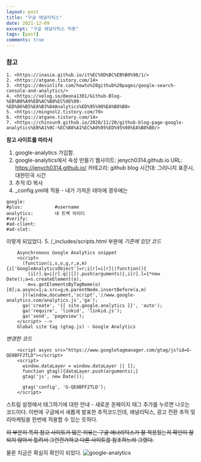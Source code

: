 ```yaml
---
layout: post
title: "구글 애널리틱스"
date: 2021-12-09
excerpt: "구글 애널리틱스 적용"
tags: [post]
comments: true
---
```


### 참고
    1. <https://inasie.github.io/it%EC%9D%BC%EB%B0%98/1/>
    2. <https://atgane.tistory.com/14>
    3. <https://devinlife.com/howto%20github%20pages/google-search-console-and-analytics/>
    4. <https://velog.io/@eona1301/Github-Blog-%EB%B0%A9%EB%AC%B8%EC%9E%90-%ED%86%B5%EA%B3%84Analytics%ED%95%98%EA%B8%B0>
    5. <https://mingnol2.tistory.com/70>
    6. <https://atgane.tistory.com/14>
    7. <https://chinsun9.github.io/2020/11/20/github-blog-page-google-analytics%EB%A1%9C-%EC%B8%A1%EC%A0%95%ED%95%98%EA%B8%B0/>

**참고 사이트를 따라서**
1. google-analytics 가입함.
2. google-analytics에서 속성 만들기
    웹사이트: jenych0314.github.io
    URL: https://jenych0314.github.io/
    카테고리: github blog
    시간대: 그리니치 표준시, 대한민국 시간
3. 추적 ID 복사
4. _config.yml에 적용 - 내가 가져온 테마에 경우에는
```
google:
#plus:            #username
analytics:        내 트랙 아이디
#verify:
#ad-client:
#ad-slot:
```
이렇게 되있었다.
5. /_includes/scripts.html 부분에
*기존에 있던 코드*
```
    Asynchronous Google Analytics snippet
    <script>
      (function(i,s,o,g,r,a,m){i['GoogleAnalyticsObject']=r;i[r]=i[r]||function(){
        (i[r].q=i[r].q||[]).push(arguments)},i[r].l=1*new Date();a=s.createElement(o),
        m=s.getElementsByTagName(o)[0];a.async=1;a.src=g;m.parentNode.insertBefore(a,m)
      })(window,document,'script','//www.google-analytics.com/analytics.js','ga');
      ga('create', '{{ site.google.analytics }}', 'auto');  
      ga('require', 'linkid', 'linkid.js');
      ga('send', 'pageview');
    </script> -->
    Global site tag (gtag.js) - Google Analytics
```
*변경한 코드*
```
    <script async src="https://www.googletagmanager.com/gtag/js?id=G-QE0BFF2TLD"></script>
    <script>
      window.dataLayer = window.dataLayer || [];
      function gtag(){dataLayer.push(arguments);}
      gtag('js', new Date());

      gtag('config', 'G-QE0BFF2TLD');
    </script>
```
스트림 설정에서 태그하기에 대한 안내 - 새로운 온페이지 태그 추가를 누르면 나오는 코드이다. 이번에 구글에서 새롭게 발표한 추적코드인데, 애널리틱스, 광고 전환 추적 및 리마케팅을 한번에 적용할 수 있는 듯하다.  
  
~~이 부분이 특히 참고 사이트가 많은 이유는 구글 애너리틱스가 잘 적용됬는지 확인이 잘 되지 않아서 틀려서 그런건가하고 다른 사이트를 참조하느라 그랬다.~~  
  
물론 지금은 확실히 확인이 되었다.
![google-analytics](https://github.com/jenych0314/jenych0314.github.io/blob/master/_image/2021-12-09-Screenshot.png?raw=true "2 People - One is me, and the other is my freind I think")
